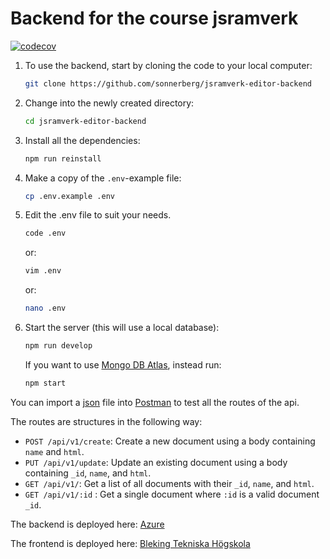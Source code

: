 # Backend for the course jsramverk

[![codecov](https://codecov.io/gh/sonnerberg/jsramverk-editor-backend/branch/main/graph/badge.svg?token=3YMN75CMA0)](https://codecov.io/gh/sonnerberg/jsramverk-editor-backend)


1. To use the backend, start by cloning the code to your local computer:

    ```bash
    git clone https://github.com/sonnerberg/jsramverk-editor-backend
    ```

1. Change into the newly created directory:

    ```bash
    cd jsramverk-editor-backend
    ```

1. Install all the dependencies:

    ```bash
    npm run reinstall
    ```

1. Make a copy of the `.env`-example file:

    ```bash
    cp .env.example .env
    ```

1. Edit the .env file to suit your needs.

    ```bash
    code .env
    ```

    or:

    ```bash
    vim .env
    ```

    or:

    ```bash
    nano .env
    ```

1. Start the server (this will use a local database):

    ```bash
    npm run develop
    ```

    If you want to use [Mongo DB Atlas](https://www.mongodb.com/cloud/atlas), instead run:

    ```bash
    npm start
    ```

You can import a [json](https://github.com/sonnerberg/jsramverk-editor-backend/blob/main/jsramverk-editor-backend.postman_collection.json) file into [Postman](https://www.postman.com/) to test all the routes of the api.

The routes are structures in the following way:

* `POST /api/v1/create`: Create a new document using a body containing `name` and `html`.
* `PUT /api/v1/update`: Update an existing document using a body containing `_id`, `name`, and `html`.
* `GET /api/v1/`: Get a list of all documents with their `_id`, `name`, and `html`.
* `GET /api/v1/:id` : Get a single document where `:id` is a valid document `_id`.

The backend is deployed here: [Azure](https://jsramverk-editor-pene14.azurewebsites.net/)

The frontend is deployed here: [Bleking Tekniska Högskola](http://www.student.bth.se/~pene14/editor/)
